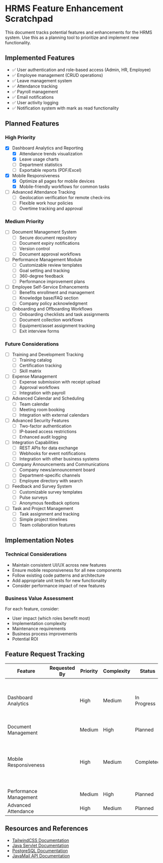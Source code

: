 # HRMS Feature Enhancement Scratchpad

This document tracks potential features and enhancements for the HRMS system. Use this as a planning tool to prioritize and implement new functionality.

## Implemented Features
- ✅ User authentication and role-based access (Admin, HR, Employee)
- ✅ Employee management (CRUD operations)
- ✅ Leave management system
- ✅ Attendance tracking
- ✅ Payroll management
- ✅ Email notifications
- ✅ User activity logging
- ✅ Notification system with mark as read functionality

## Planned Features

### High Priority
- [x] Dashboard Analytics and Reporting
  - [x] Attendance trends visualization
  - [x] Leave usage charts
  - [ ] Department statistics
  - [ ] Exportable reports (PDF/Excel)

- [x] Mobile Responsiveness
  - [x] Optimize all pages for mobile devices
  - [x] Mobile-friendly workflows for common tasks

- [ ] Advanced Attendance Tracking
  - [ ] Geolocation verification for remote check-ins
  - [ ] Flexible work hour policies
  - [ ] Overtime tracking and approval

### Medium Priority
- [ ] Document Management System
  - [ ] Secure document repository
  - [ ] Document expiry notifications
  - [ ] Version control
  - [ ] Document approval workflows

- [ ] Performance Management Module
  - [ ] Customizable review templates
  - [ ] Goal setting and tracking
  - [ ] 360-degree feedback
  - [ ] Performance improvement plans

- [ ] Employee Self-Service Enhancements
  - [ ] Benefits enrollment and management
  - [ ] Knowledge base/FAQ section
  - [ ] Company policy acknowledgment

- [ ] Onboarding and Offboarding Workflows
  - [ ] Onboarding checklists and task assignments
  - [ ] Document collection workflows
  - [ ] Equipment/asset assignment tracking
  - [ ] Exit interview forms

### Future Considerations
- [ ] Training and Development Tracking
  - [ ] Training catalog
  - [ ] Certification tracking
  - [ ] Skill matrix

- [ ] Expense Management
  - [ ] Expense submission with receipt upload
  - [ ] Approval workflows
  - [ ] Integration with payroll

- [ ] Advanced Calendar and Scheduling
  - [ ] Team calendar
  - [ ] Meeting room booking
  - [ ] Integration with external calendars

- [ ] Advanced Security Features
  - [ ] Two-factor authentication
  - [ ] IP-based access restrictions
  - [ ] Enhanced audit logging

- [ ] Integration Capabilities
  - [ ] REST APIs for data exchange
  - [ ] Webhooks for event notifications
  - [ ] Integration with other business systems

- [ ] Company Announcements and Communications
  - [ ] Company news/announcement board
  - [ ] Department-specific channels
  - [ ] Employee directory with search

- [ ] Feedback and Survey System
  - [ ] Customizable survey templates
  - [ ] Pulse surveys
  - [ ] Anonymous feedback options

- [ ] Task and Project Management
  - [ ] Task assignment and tracking
  - [ ] Simple project timelines
  - [ ] Team collaboration features

## Implementation Notes

### Technical Considerations
- Maintain consistent UI/UX across new features
- Ensure mobile responsiveness for all new components
- Follow existing code patterns and architecture
- Add appropriate unit tests for new functionality
- Consider performance impact of new features

### Business Value Assessment
For each feature, consider:
- User impact (which roles benefit most)
- Implementation complexity
- Maintenance requirements
- Business process improvements
- Potential ROI

## Feature Request Tracking

| Feature | Requested By | Priority | Complexity | Status | Notes |
|---------|-------------|----------|------------|--------|-------|
| Dashboard Analytics | | High | Medium | In Progress | Attendance and leave analytics implemented for employee dashboard |
| Document Management | | Medium | High | Planned | |
| Mobile Responsiveness | | High | Medium | Completed | Improved layout, header, sidebar, and notification components for mobile devices |
| Performance Management | | Medium | High | Planned | |
| Advanced Attendance | | High | Medium | Planned | |

## Resources and References
- [TailwindCSS Documentation](https://tailwindcss.com/docs)
- [Java Servlet Documentation](https://jakarta.ee/specifications/servlet/)
- [PostgreSQL Documentation](https://www.postgresql.org/docs/)
- [JavaMail API Documentation](https://javaee.github.io/javamail/)
